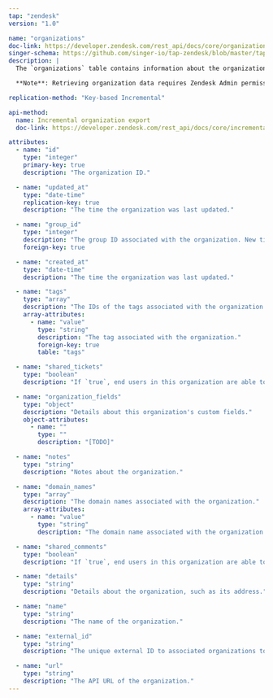```yaml
---
tap: "zendesk"
version: "1.0"

name: "organizations"
doc-link: https://developer.zendesk.com/rest_api/docs/core/organizations
singer-schema: https://github.com/singer-io/tap-zendesk/blob/master/tap_zendesk/schemas/organizations.json
description: |
  The `organizations` table contains information about the organizations your end-users belong to. 

  **Note**: Retrieving organization data requires Zendesk Admin permissions.

replication-method: "Key-based Incremental"

api-method:
  name: Incremental organization export
  doc-link: https://developer.zendesk.com/rest_api/docs/core/incremental_export#incremental-organization-export

attributes:
  - name: "id"
    type: "integer"
    primary-key: true
    description: "The organization ID."

  - name: "updated_at"
    type: "date-time"
    replication-key: true
    description: "The time the organization was last updated."

  - name: "group_id"
    type: "integer"
    description: "The group ID associated with the organization. New tickets from users in this organization are automatically put in this group."
    foreign-key: true

  - name: "created_at"
    type: "date-time"
    description: "The time the organization was last updated."

  - name: "tags"
    type: "array"
    description: "The IDs of the tags associated with the organization."
    array-attributes:
      - name: "value"
        type: "string"
        description: "The tag associated with the organization."
        foreign-key: true
        table: "tags"

  - name: "shared_tickets"
    type: "boolean"
    description: "If `true`, end users in this organization are able to see each other's tickets."

  - name: "organization_fields"
    type: "object"
    description: "Details about this organization's custom fields."
    object-attributes:
      - name: ""
        type: ""
        description: "[TODO]"

  - name: "notes"
    type: "string"
    description: "Notes about the organization."

  - name: "domain_names"
    type: "array"
    description: "The domain names associated with the organization."
    array-attributes:
      - name: "value"
        type: "string"
        description: "The domain name associated with the organization."

  - name: "shared_comments"
    type: "boolean"
    description: "If `true`, end users in this organization are able to see each other's comments on tickets."

  - name: "details"
    type: "string"
    description: "Details about the organization, such as its address."

  - name: "name"
    type: "string"
    description: "The name of the organization."

  - name: "external_id"
    type: "string"
    description: "The unique external ID to associated organizations to an external record."

  - name: "url"
    type: "string"
    description: "The API URL of the organization."
---
```

